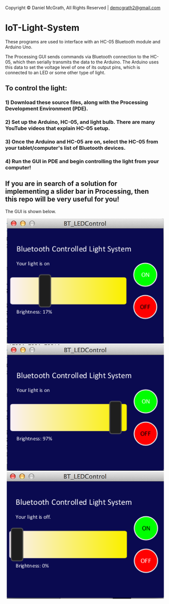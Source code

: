 Copyright © Daniel McGrath, All Rights Reserved | demcgrath2@gmail.com

# IoT-Light-System
These programs are used to interface with an HC-05 Bluetooth module and Arduino Uno.

The Processing GUI sends commands via Bluetooth connection to the HC-05, which then
serially transmits the data to the Arduino. The Arduino uses this data to set the 
voltage level of one of its output pins, which is connected to an LED or some other
type of light. 

## To control the light:
### 1) Download these source files, along with the Processing Development Environment (PDE).
### 2) Set up the Arduino, HC-05, and light bulb. There are many YouTube videos that explain HC-05 setup.
### 3) Once the Arduino and HC-05 are on, select the HC-05 from your tablet/computer's list of Bluetooth devices.
### 4) Run the GUI in PDE and begin controlling the light from your computer!

## If you are in search of a solution for implementing a slider bar in Processing, then this repo will be very useful for you!

The GUI is shown below.

<img src="images/GUI_1.png" hspace="5">
<img src="images/GUI_2.png" hspace="5">
<img src="images/GUI_3.png" hspace="5">
